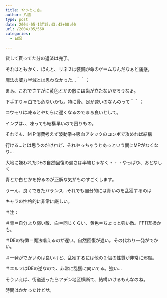 ```yaml
---
title: やっとこさ。
author: 八雲
type: post
date: 2004-05-13T15:43:43+00:00
url: /2004/05/560
categories:
  - 日記

---
```

貸して貰ってた分の返済は完了。

それはともかく、ほんと、リネ２は装備が命のゲームなんだなぁと痛感。
  
魔法の威力半減とは思わなかった…＾＾；
  
まぁ、これでさすがに黄色とかの敵には歯が立たないだろうなぁ。
  
下手すりゃ白でも危ないかも。特に骨。足が速いのなんのって＾＾；
  
コウモリは凍るとやたらに遅くなるのでまぁ良いとして。
  
インプは、、凍っても結構早いので困りもの。
  
それでも、ＭＰ消費考えず波動拳→吸血アタックのコンボで攻めれば結構
  
行ける…とは思うのだけれど、それやっちゃうとあっという間にMPがなくなり…
  
大地に嫌われたDEの自然回復の遅さは半端じゃなく・・・やっぱり、おとなしく
  
青とか白とかを狩るのが正解な気がものすごくします。
  
うーん、良くできたバランス…それでも自分的には青いのを乱獲するのは
  
キャラの性格的に非常に厳しい。
  
＃注：
  
＃青＝自分より弱い敵、白＝同じくらい、黄色＝ちょっと強い敵。FF11互換かも。
  
＃DEの特徴＝魔法唱えるのが遅い。自然回復が遅い。その代わり一発がでかい。
  
＃一発がでかいのは良いけど、乱獲するには他の２個の性質が非常に邪魔。
  
＃エルフはDEの逆なので、非常に乱獲に向いてる。強い…

そういえば、街道通ったらアデン地区横断て、結構いけるもんなのね。
  
時間はかかったけどサ。